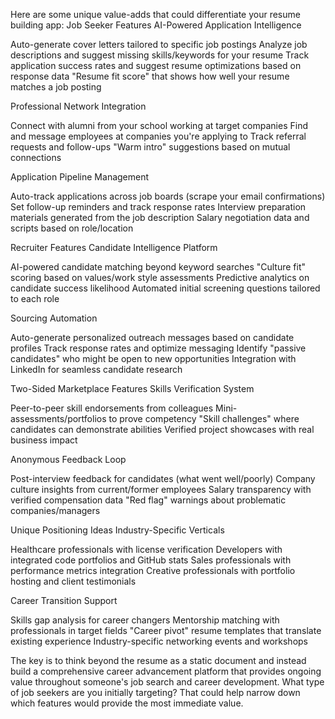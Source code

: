 Here are some unique value-adds that could differentiate your resume building app:
Job Seeker Features
AI-Powered Application Intelligence

Auto-generate cover letters tailored to specific job postings
Analyze job descriptions and suggest missing skills/keywords for your resume
Track application success rates and suggest resume optimizations based on response data
"Resume fit score" that shows how well your resume matches a job posting

Professional Network Integration

Connect with alumni from your school working at target companies
Find and message employees at companies you're applying to
Track referral requests and follow-ups
"Warm intro" suggestions based on mutual connections

Application Pipeline Management

Auto-track applications across job boards (scrape your email confirmations)
Set follow-up reminders and track response rates
Interview preparation materials generated from the job description
Salary negotiation data and scripts based on role/location

Recruiter Features
Candidate Intelligence Platform

AI-powered candidate matching beyond keyword searches
"Culture fit" scoring based on values/work style assessments
Predictive analytics on candidate success likelihood
Automated initial screening questions tailored to each role

Sourcing Automation

Auto-generate personalized outreach messages based on candidate profiles
Track response rates and optimize messaging
Identify "passive candidates" who might be open to new opportunities
Integration with LinkedIn for seamless candidate research

Two-Sided Marketplace Features
Skills Verification System

Peer-to-peer skill endorsements from colleagues
Mini-assessments/portfolios to prove competency
"Skill challenges" where candidates can demonstrate abilities
Verified project showcases with real business impact

Anonymous Feedback Loop

Post-interview feedback for candidates (what went well/poorly)
Company culture insights from current/former employees
Salary transparency with verified compensation data
"Red flag" warnings about problematic companies/managers

Unique Positioning Ideas
Industry-Specific Verticals

Healthcare professionals with license verification
Developers with integrated code portfolios and GitHub stats
Sales professionals with performance metrics integration
Creative professionals with portfolio hosting and client testimonials

Career Transition Support

Skills gap analysis for career changers
Mentorship matching with professionals in target fields
"Career pivot" resume templates that translate existing experience
Industry-specific networking events and workshops

The key is to think beyond the resume as a static document and instead build a comprehensive career advancement platform that provides ongoing value throughout someone's job search and career development.
What type of job seekers are you initially targeting? That could help narrow down which features would provide the most immediate value.

